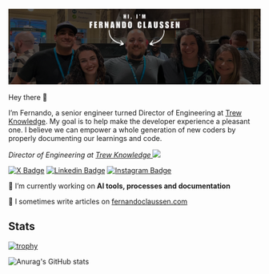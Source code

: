 [![Fernando's GitHub Banner](./assets/GitHubHeader.png)](https://fernandoclaussen.com)

Hey there 👋

I’m Fernando, a senior engineer turned Director of Engineering at [Trew Knowledge](https://trewknowledge.com). My goal is to help make the developer experience a pleasant one. I believe we can empower a whole generation of new coders by properly documenting our learnings and code.

<p><em>Director of Engineering at <a href="https://www.trewknowledge.com">Trew Knowledge
</a><img src="https://media.giphy.com/media/WUlplcMpOCEmTGBtBW/giphy.gif" width="30"> 
</em></p>

[![X Badge](https://img.shields.io/badge/Twitter-black?style=flat-square&logo=x&logoColor=white)](https://www.twitter.com/fclaussen)
[![Linkedin Badge](https://img.shields.io/badge/-LinkedIn-0e76a8?style=flat-square&logo=Linkedin&logoColor=white)](https://www.linkedin.com/in/fernandoclaussen/)
[![Instagram Badge](https://img.shields.io/badge/-Instagram-e4405f?style=flat-square&logo=Instagram&logoColor=white)](https://www.instagram.com/hitman_hit_kumar/)

🔭 I’m currently working on **AI tools, processes and documentation**

📝 I sometimes write articles on [fernandoclaussen.com](https://fernandoclaussen.com)

## Stats

[![trophy](https://github-profile-trophy.vercel.app/?username=fclaussen&column=-1)]([https://github.com/fclaussen](https://github.com/ryo-ma/github-profile-trophy))

![Anurag's GitHub stats](https://github-readme-stats-psi-eight-15.vercel.app/api?username=fclaussen&show=reviews,prs_merged,prs_merged_percentage&show_icons=true&theme=transparent&include_all_commits=true)
